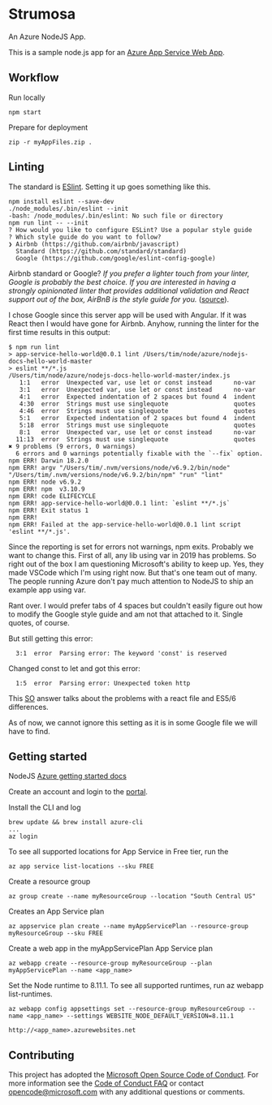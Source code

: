 # Strumosa

An Azure NodeJS App.

This is a sample node.js app for an [Azure App Service Web App](https://docs.microsoft.com/azure/app-service-web).


## Workflow

Run locally
```
npm start
```


Prepare for deployment
```
zip -r myAppFiles.zip .
```

## Linting

The standard is [ESlint](https://eslint.org/docs/developer-guide/nodejs-api).  Setting it up goes something like this.

```
npm install eslint --save-dev
./node_modules/.bin/eslint --init
-bash: /node_modules/.bin/eslint: No such file or directory
npm run lint -- --init
? How would you like to configure ESLint? Use a popular style guide
? Which style guide do you want to follow? 
❯ Airbnb (https://github.com/airbnb/javascript) 
  Standard (https://github.com/standard/standard) 
  Google (https://github.com/google/eslint-config-google) 
```

Airbnb standard or Google?
*If you prefer a lighter touch from your linter, Google is probably the best choice. If you are interested in having a strongly opinionated linter that provides additional validation and React support out of the box, AirBnB is the style guide for you.* ([source](https://medium.com/@uistephen/style-guides-for-linting-ecmascript-2015-eslint-common-google-airbnb-6c25fd3dff0)).

I chose Google since this server app will be used with Angular.  If it was React then I would have gone for Airbnb.  Anyhow, running the linter for the first time results in this output:
```
$ npm run lint
> app-service-hello-world@0.0.1 lint /Users/tim/node/azure/nodejs-docs-hello-world-master
> eslint **/*.js
/Users/tim/node/azure/nodejs-docs-hello-world-master/index.js
   1:1   error  Unexpected var, use let or const instead      no-var
   3:1   error  Unexpected var, use let or const instead      no-var
   4:1   error  Expected indentation of 2 spaces but found 4  indent
   4:30  error  Strings must use singlequote                  quotes
   4:46  error  Strings must use singlequote                  quotes
   5:1   error  Expected indentation of 2 spaces but found 4  indent
   5:18  error  Strings must use singlequote                  quotes
   8:1   error  Unexpected var, use let or const instead      no-var
  11:13  error  Strings must use singlequote                  quotes
✖ 9 problems (9 errors, 0 warnings)
  6 errors and 0 warnings potentially fixable with the `--fix` option.
npm ERR! Darwin 18.2.0
npm ERR! argv "/Users/tim/.nvm/versions/node/v6.9.2/bin/node" "/Users/tim/.nvm/versions/node/v6.9.2/bin/npm" "run" "lint"
npm ERR! node v6.9.2
npm ERR! npm  v3.10.9
npm ERR! code ELIFECYCLE
npm ERR! app-service-hello-world@0.0.1 lint: `eslint **/*.js`
npm ERR! Exit status 1
npm ERR! 
npm ERR! Failed at the app-service-hello-world@0.0.1 lint script 'eslint **/*.js'.
```

Since the reporting is set for errors not warnings, npm exits.  Probably we want to change this.
First of all, any lib using var in 2019 has problems.  So right out of the box I am questioning Microsoft's ability to keep up.  Yes, they made VSCode which I'm using right now.  But that's one team out of many.  The people running Azure don't pay much attention to NodeJS to ship an example app using var.

Rant over.  I would prefer tabs of 4 spaces but couldn't easily figure out how to modify the Google style guide and am not that attached to it.  Single quotes, of course.

But still getting this error:
```
  3:1  error  Parsing error: The keyword 'const' is reserved
```

Changed const to let and got this error:
```
  1:5  error  Parsing error: Unexpected token http
```

This [SO](https://stackoverflow.com/questions/36001552/eslint-parsing-error-unexpected-token) answer talks about the problems with a react file and ES5/6 differences.

As of now, we cannot ignore this setting as it is in some Google file we will have to find.



## Getting started

NodeJS [Azure getting started docs](https://docs.microsoft.com/en-us/azure/app-service/app-service-web-get-started-nodejs)

Create an account and login to the [portal](https://portal.azure.com).

Install the CLI and log
```
brew update && brew install azure-cli
...
az login
```

To see all supported locations for App Service in Free tier, run the 
```
az app service list-locations --sku FREE
```

Create a resource group
```
az group create --name myResourceGroup --location "South Central US"
```

Creates an App Service plan
```
az appservice plan create --name myAppServicePlan --resource-group myResourceGroup --sku FREE
```

Create a web app in the myAppServicePlan App Service plan 
```
az webapp create --resource-group myResourceGroup --plan myAppServicePlan --name <app_name>
```

Set the Node runtime to 8.11.1. To see all supported runtimes, run az webapp list-runtimes.
```
az webapp config appsettings set --resource-group myResourceGroup --name <app_name> --settings WEBSITE_NODE_DEFAULT_VERSION=8.11.1
```

```
http://<app_name>.azurewebsites.net
```




## Contributing

This project has adopted the [Microsoft Open Source Code of Conduct](https://opensource.microsoft.com/codeofconduct/). For more information see the [Code of Conduct FAQ](https://opensource.microsoft.com/codeofconduct/faq/) or contact [opencode@microsoft.com](mailto:opencode@microsoft.com) with any additional questions or comments.